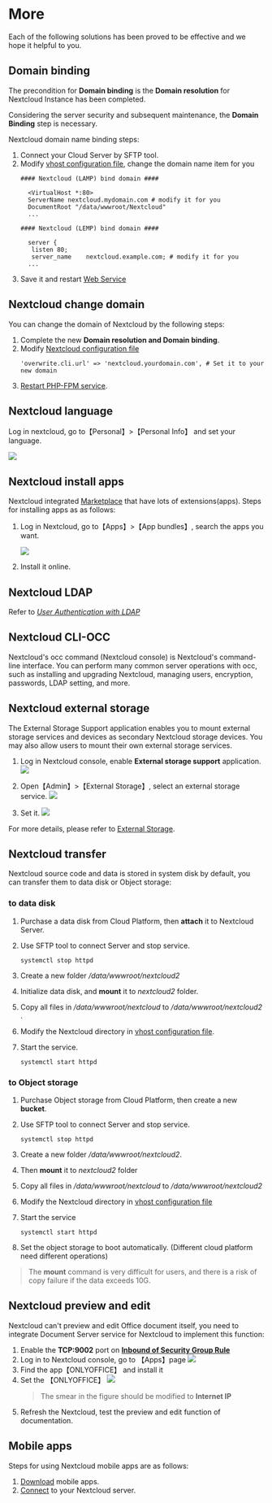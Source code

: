 # More

Each of the following solutions has been proved to be effective and we hope it helpful to you.

## Domain binding

The precondition for **Domain binding** is the **Domain resolution** for Nextcloud Instance has been completed.

Considering the server security and subsequent maintenance, the **Domain Binding** step is necessary.

Nextcloud domain name binding steps:

1. Connect your Cloud Server by SFTP tool.
2. Modify [vhost configuration file](/stack-components.md#apache), change the domain name item for you
   ```text
   #### Nextcloud (LAMP) bind domain #### 

     <VirtualHost *:80>
     ServerName nextcloud.mydomain.com # modify it for you
     DocumentRoot "/data/wwwroot/Nextcloud"
     ...
     
   #### Nextcloud (LEMP) bind domain #### 

     server {
      listen 80;
      server_name    nextcloud.example.com; # modify it for you
     ...

   ```
3. Save it and restart [Web Service](/admin-services.md#apache)


## Nextcloud change domain

You can change the domain of Nextcloud by the following steps:

1. Complete the new **Domain resolution and Domain binding**.
2. Modify [Nextcloud configuration file](/stack-components.html#nextcloud)
   ```
   'overwrite.cli.url' => 'nextcloud.yourdomain.com', # Set it to your new domain
   ```
3. [Restart PHP-FPM service](/admin-services.html#php-fpm).

## Nextcloud language

Log in nextcloud, go to【Personal】>【Personal Info】 and set your language.

![](https://libs.websoft9.com/Websoft9/DocsPicture/en/nextcloud/nextcloud-mylanguage-websoft9.png)

## Nextcloud install apps

Nextcloud integrated [Marketplace](https://marketplace.nextcloud.com/) that have lots of extensions(apps). Steps for installing apps as as follows:

1. Log in Nextcloud, go to【Apps】>【App bundles】, search the apps you want.

   ![](https://libs.websoft9.com/Websoft9/DocsPicture/en/nextcloud/nextcloud-backendmk-websoft9.png)
2. Install it online.

## Nextcloud LDAP

Refer to *[User Authentication with LDAP](https://docs.nextcloud.com/server/latest/admin_manual/configuration_user/user_auth_ldap.html)*

## Nextcloud CLI-OCC

Nextcloud's occ command (Nextcloud console) is Nextcloud's command-line interface. You can perform many common server operations with occ, such as installing and upgrading Nextcloud, managing users, encryption, passwords, LDAP setting, and more.

## Nextcloud external storage

The External Storage Support application enables you to mount external storage services and devices as secondary Nextcloud storage devices. You may also allow users to mount their own external storage services.

1. Log in Nextcloud console, enable **External storage support** application.
   ![](https://libs.websoft9.com/Websoft9/DocsPicture/en/nextcloud/nextcloud-enablestorage-websoft9.png)

2. Open【Admin】>【External Storage】, select an external storage service.
   ![](https://libs.websoft9.com/Websoft9/DocsPicture/en/nextcloud/nextcloud-enablestorage002-websoft9.png)

3. Set it.
   ![](https://libs.websoft9.com/Websoft9/DocsPicture/en/nextcloud/nextcloud-auth_mechanism-websoft9.png)

For more details, please refer to [External Storage](https://docs.nextcloud.com/server/latest/admin_manual/configuration_files/external_storage_configuration_gui.html).

## Nextcloud transfer

Nextcloud source code and data is stored in system disk by default, you can transfer them to data disk or Object storage:

### to data disk

1. Purchase a data disk from Cloud Platform, then **attach** it to Nextcloud Server.

2. Use SFTP tool to connect Server and stop service.
   ```
   systemctl stop httpd
   ```

3. Create a new folder */data/wwwroot/nextcloud2* 

4. Initialize data disk, and **mount** it to *nextcloud2* folder.

5. Copy all files in */data/wwwroot/nextcloud* to */data/wwwroot/nextcloud2* . 
6. Modify the Nextcloud directory in  [vhost configuration file](/stack-components.html#apache).

7. Start the service.
   ```
   systemctl start httpd
   ```

### to Object storage

1. Purchase Object storage from Cloud Platform, then create a new **bucket**.

2. Use SFTP tool to connect Server and stop service.
   ```
   systemctl stop httpd
   ```

3. Create a new folder */data/wwwroot/nextcloud2*. 
4. Then **mount** it to *nextcloud2* folder
5. Copy all files in */data/wwwroot/nextcloud* to */data/wwwroot/nextcloud2*  
6. Modify the Nextcloud directory in  [vhost configuration file](/zh/stack-components.html#apache) 
7. Start the service
   ```
   systemctl start httpd
   ```
8. Set the object storage to boot automatically. (Different cloud platform need different operations)

> The **mount** command is very difficult for users, and there is a risk of copy failure if the data exceeds 10G.


## Nextcloud preview and edit

Nextcloud can't preview and edit Office document itself, you need to integrate Document Server service for Nextcloud to implement this function:

1. Enable the **TCP:9002** port on **[Inbound of Security Group Rule](https://support.websoft9.com/docs/faq/tech-instance.html)**
2. Log in to Nextcloud console, go to 【Apps】page
	 ![](https://libs.websoft9.com/Websoft9/DocsPicture/en/nextcloud/nextcloud-olpreview-1-websoft9.png)
3. Find the app【ONLYOFFICE】 and install it
4. Set the 【ONLYOFFICE】
   ![](https://libs.websoft9.com/Websoft9/DocsPicture/en/nextcloud/nextcloud-setonlyoffice-websoft9.png)
   > The smear in the figure should be modified to **Internet IP**
5. Refresh the Nextcloud, test the preview and edit function of documentation.

## Mobile apps

Steps for using Nextcloud mobile apps are as follows:
1. [Download](https://nextcloud.com/install) mobile apps.
2. [Connect](https://docs.nextcloud.com/android/) to your Nextcloud server.

